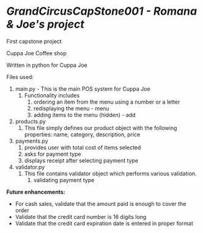 # **_GrandCircusCapStone001 - Romana & Joe's project_**
First capstone project

Cuppa Joe Coffee shop

Written in python for Cuppa Joe

Files used:
1. main.py - This is the main POS system for Cuppa Joe 
   1. Functionality includes
      1. ordering an item from the menu using a number or a letter
      4. redisplaying the menu - menu
      5. adding items to the menu (hidden) - add 
2. products.py
   1. This file simply defines our product object with the following properties: name, category, description, price
3. payments.py
   1. provides user with total cost of items selected
   2. asks for payment type 
   3. displays receipt after selecting payment type
4. validator.py
    1. This file contains validator object which performs various validation.
       1. validating payment type
       

**Future enhancements:**
- For cash sales, validate that the amount paid is enough to cover the order
- Validate that the credit card number is 16 digits long
- Validate that the credit card expiration date is entered in proper format